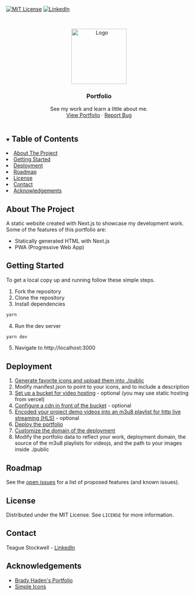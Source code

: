 [![MIT License][license-shield]][license-url]
[![LinkedIn][linkedin-shield]][linkedin-url]

[license-shield]: https://img.shields.io/github/license/teaguestockwell/portfolio-v2-nextjs.svg
[license-url]: https://github.com/teaguestockwell/portfolio-v2-nextjs/blob/master/licence.txt
[linkedin-shield]: https://img.shields.io/badge/-LinkedIn-black.svg?logo=linkedin&colorB=555
[linkedin-url]: https://www.linkedin.com/in/teague-stockwell/

<!-- PROJECT LOGO -->
<br />
<p align="center">
  <a href="https://teaguestockwell.com">
    <img src="./public/favorite-icons/mstile-150x150.png" alt="Logo" width="150" height="150">
  </a>

  <h3 align="center">Portfolio</h3>

  <p align="center">
    See my work and learn a little about me.
    <br />
    <a href="https://teaguestockwell.com">View Portfolio</a>
    ·
    <a href="https://github.com/teaguestockwell/portfolio-v2-nextjs/issues">Report Bug</a>
  </p>
</p>

<!-- TABLE OF CONTENTS -->
<details open="open">
  <summary><h2 style="display: inline-block">Table of Contents</h2></summary>
    <li><a href="#about-the-project">About The Project</a></li>
    <li><a href="#getting-started">Getting Started</a></li>
    <li><a href="#deployment">Deployment</a></li>
    <li><a href="#roadmap">Roadmap</a></li>
    <li><a href="#license">License</a></li>
    <li><a href="#contact">Contact</a></li>
    <li><a href="#acknowledgements">Acknowledgements</a></li>
</details>

<!-- ABOUT THE PROJECT -->

## About The Project

A static website created with Next.js to showcase my development work. Some of the features of this portfolio are:

- Statically generated HTML with Next.js
- PWA (Progressive Web App)

## Getting Started

To get a local copy up and running follow these simple steps.

1. Fork the repository
2. Clone the repository
3. Install dependencies

```sh
yarn
```

4. Run the dev server

```sh
yarn dev
```

5. Navigate to http://localhost:3000

## Deployment

1. [Generate favorite icons and upload them into ./public](https://realfavicongenerator.net)
2. Modify manifest.json to point to your icons, and to include a description
3. [Set up a bucket for video hosting](https://www.youtube.com/watch?v=e6w9LwZJFIA) - optional (you may use static hosting from vercel)
4. [Configure a cdn in front of the bucket](https://www.youtube.com/watch?v=e6w9LwZJFIA) - optional
5. [Encoded your project demo videos into an m3u8 playlist for http live streaming (HLS)](https://www.youtube.com/watch?v=x20Qx7lWSLQ) - optional
6. [Deploy the portfolio](https://nextjs.org/docs/deployment)
7. [Customize the domain of the deployment](https://vercel.com/docs/custom-domains)
8. Modify the portfolio data to reflect your work, deployment domain, the source of the m3u8 playlists for videojs, and the path to your images inside ./public

## Roadmap

See the [open issues](https://github.com/teaguestockwell/portfolio-v2-nextjs/issues) for a list of proposed features (and known issues).

## License

Distributed under the MIT License. See `LICENSE` for more information.

## Contact

Teague Stockwell - [LinkedIn](https://www.linkedin.com/in/teague-stockwell)

## Acknowledgements

- [Brady Haden's Portfolio](https://github.com/bhaden94/react-portfolio)
- [Simple Icons](https://github.com/simple-icons/simple-icons)
